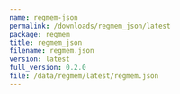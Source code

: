 ```yaml
---
name: regmem-json
permalink: /downloads/regmem_json/latest
package: regmem
title: regmem_json
filename: regmem.json
version: latest
full_version: 0.2.0
file: /data/regmem/latest/regmem.json
---
```

